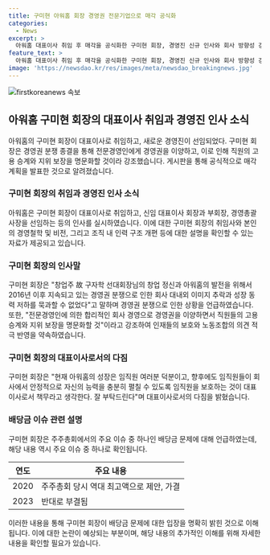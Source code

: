 ```yaml
---
title: 구미현 아워홈 회장 경영권 전문기업으로 매각 공식화
categories:
  - News
excerpt: >
  아워홈 대표이사 취임 후 매각을 공식화한 구미현 회장, 경영진 신규 인사와 회사 방향성 강조. 창업주 구자학 선대회장의 경영 정신과 회사 발전을 위해 경영권 이양 결정. 직원 보호와 노동조합 의견 반영 강조. 배당금 이슈에 대한 해명과 외부 시선에 대한 사실 바로잡음. 임직원 보호와 회사 안정적 성장에 대한 책무 강조.
feature_text: >
  아워홈 대표이사 취임 후 매각을 공식화한 구미현 회장, 경영진 신규 인사와 회사 방향성 강조. 창업주 구자학 선대회장의 경영 정신과 회사 발전을 위해 경영권 이양 결정. 직원 보호와 노동조합 의견 반영 강조. 배당금 이슈에 대한 해명과 외부 시선에 대한 사실 바로잡음. 임직원 보호와 회사 안정적 성장에 대한 책무 강조.
image: 'https://newsdao.kr/res/images/meta/newsdao_breakingnews.jpg'
---
```


<p><img src="https://newsdao.kr/res/images/meta/newsdao_breakingnews.jpg" alt="firstkoreanews 속보" /></p>

<h2 data-ke-size="size26">아워홈 구미현 회장의 대표이사 취임과 경영진 인사 소식</h2>

<p data-ke-size="size16">아워홈의 구미현 회장이 대표이사로 취임하고, 새로운 경영진이 선임되었다. 구미현 회장은 경영권 분쟁 종결을 통해 전문경영인에게 경영권을 이양하고, 이로 인해 직원의 고용 승계와 지위 보장을 명문화할 것이라 강조했습니다. 게시판을 통해 공식적으로 매각 계획을 발표한 것으로 알려졌습니다.</p>

<h3 data-ke-size="size24">구미현 회장의 취임과 경영진 인사 소식</h3>

<p data-ke-size="size16">아워홈은 구미현 회장이 대표이사로 취임하고, 신임 대표이사 회장과 부회장, 경영총괄사장을 선임하는 등의 인사를 실시하였습니다. 이에 대한 구미현 회장의 취임사와 본인의 경영철학 및 비전, 그리고 조직 내 인력 구조 개편 등에 대한 설명을 확인할 수 있는 자료가 제공되고 있습니다.</p>

<h3 data-ke-size="size24">구미현 회장의 인사말</h3>

<p data-ke-size="size16">구미현 회장은 "창업주 故 구자학 선대회장님의 창업 정신과 아워홈의 발전을 위해서 2016년 이후 지속되고 있는 경영권 분쟁으로 인한 회사 대내외 이미지 추락과 성장 동력 저하를 묵과할 수 없었다"고 말하며 경영권 분쟁으로 인한 상황을 언급하였습니다. 또한, "전문경영인에 의한 합리적인 회사 경영으로 경영권을 이양하면서 직원들의 고용 승계와 지위 보장을 명문화할 것"이라고 강조하여 인재들의 보호와 노동조합의 의견 적극 반영을 약속하였습니다.</p>

<h3 data-ke-size="size24">구미현 회장의 대표이사로서의 다짐</h3>

<p data-ke-size="size16">구미현 회장은 "현재 아워홈의 성장은 임직원 여러분 덕분이고, 향후에도 임직원들이 회사에서 안정적으로 자신의 능력을 충분히 펼칠 수 있도록 임직원을 보호하는 것이 대표이사로서 책무라고 생각한다. 잘 부탁드린다"며 대표이사로서의 다짐을 밝혔습니다.</p>

<h3 data-ke-size="size24">배당금 이슈 관련 설명</h3>

<p data-ke-size="size16">구미현 회장은 주주총회에서의 주요 이슈 중 하나인 배당금 문제에 대해 언급하였는데, 해당 내용 역시 주요 이슈 중 하나로 확인됩니다.</p>

<table>
    <thead>
        <tr>
            <th style="text-align: center;">연도</th>
            <th style="text-align: center;">주요 내용</th>
        </tr>
    </thead>
    <tbody>
        <tr>
            <td style="text-align: center;">2020</td>
            <td>주주총회 당시 역대 최고액으로 제안, 가결</td>
        </tr>
        <tr>
            <td style="text-align: center;">2023</td>
            <td>반대로 부결됨</td>
        </tr>
    </tbody>
</table>

<p data-ke-size="size16">이러한 내용을 통해 구미현 회장이 배당금 문제에 대한 입장을 명확히 밝힌 것으로 이해됩니다. 이에 대한 논란이 예상되는 부분이며, 해당 내용의 추가적인 이해를 위해 자세한 내용을 확인할 필요가 있습니다.</p>

